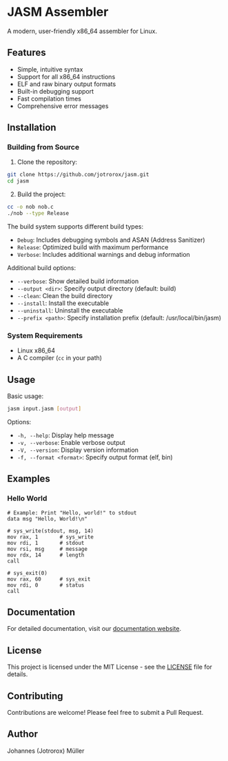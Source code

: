 # JASM Assembler

A modern, user-friendly x86_64 assembler for Linux.

## Features

- Simple, intuitive syntax
- Support for all x86_64 instructions
- ELF and raw binary output formats
- Built-in debugging support
- Fast compilation times
- Comprehensive error messages

## Installation

### Building from Source

1. Clone the repository:
```bash
git clone https://github.com/jotrorox/jasm.git
cd jasm
```

2. Build the project:
```bash
cc -o nob nob.c
./nob --type Release
```

The build system supports different build types:
- `Debug`: Includes debugging symbols and ASAN (Address Sanitizer)
- `Release`: Optimized build with maximum performance
- `Verbose`: Includes additional warnings and debug information

Additional build options:
- `--verbose`: Show detailed build information
- `--output <dir>`: Specify output directory (default: build)
- `--clean`: Clean the build directory
- `--install`: Install the executable
- `--uninstall`: Uninstall the executable
- `--prefix <path>`: Specify installation prefix (default: /usr/local/bin/jasm)

### System Requirements

- Linux x86_64
- A C compiler (`cc` in your path)

## Usage

Basic usage:
```bash
jasm input.jasm [output]
```

Options:
- `-h, --help`: Display help message
- `-v, --verbose`: Enable verbose output
- `-V, --version`: Display version information
- `-f, --format <format>`: Specify output format (elf, bin)

## Examples

### Hello World
```jasm
# Example: Print "Hello, world!" to stdout
data msg "Hello, World!\n"

# sys_write(stdout, msg, 14)
mov rax, 1       # sys_write
mov rdi, 1       # stdout
mov rsi, msg     # message
mov rdx, 14      # length
call

# sys_exit(0)
mov rax, 60      # sys_exit
mov rdi, 0       # status
call
```

## Documentation

For detailed documentation, visit our [documentation website](https://jotrorox.github.io/jasm/).

## License

This project is licensed under the MIT License - see the [LICENSE](LICENSE) file for details.

## Contributing

Contributions are welcome! Please feel free to submit a Pull Request.

## Author

Johannes (Jotrorox) Müller
